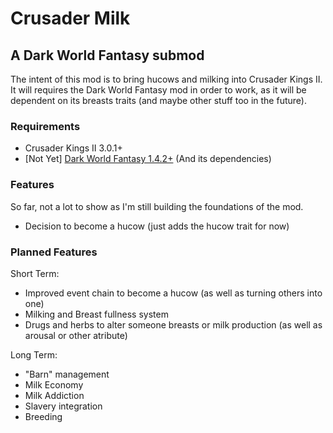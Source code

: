# Crusader Milk

## A Dark World Fantasy submod

The intent of this mod is to bring hucows and milking into Crusader Kings II.
It will requires the Dark World Fantasy mod in order to work, as it will be dependent on its breasts traits (and maybe other stuff too in the future).

### Requirements

- Crusader Kings II 3.0.1+
- [Not Yet] [Dark World Fantasy 1.4.2+](https://www.loverslab.com/files/file/7030-ck2-dark-world-fantasy/) (And its dependencies)

### Features

So far, not a lot to show as I'm still building the foundations of the mod.

- Decision to become a hucow (just adds the hucow trait for now)

### Planned Features

Short Term:

- Improved event chain to become a hucow (as well as turning others into one)
- Milking and Breast fullness system
- Drugs and herbs to alter someone breasts or milk production (as well as arousal or other atribute)

Long Term:

- "Barn" management
- Milk Economy
- Milk Addiction
- Slavery integration
- Breeding
